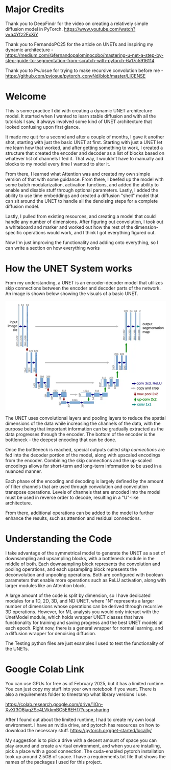 # Major Credits

Thank you to DeepFindr for the video on creating a relatively simple diffusion model in PyTorch. 
https://www.youtube.com/watch?v=a4Yfz2FxXiY

Thank you to FernandoPC25 for the article on UNETs and inspiring my dynamic architecture - https://medium.com/@fernandopalominocobo/mastering-u-net-a-step-by-step-guide-to-segmentation-from-scratch-with-pytorch-6a17c5916114

Thank you to PvJosue for trying to make recursive convolution before me - https://github.com/pvjosue/pytorch_convNd/blob/master/LICENSE

# Welcome

This is some practice I did with creating a dynamic UNET architecture model. It started when I wanted to learn stable
diffusion and with all the tutorials I saw, it always involved some kind of UNET architecture that looked confusing
upon first glance. 

It made me quit for a second and after a couple of months, I gave it another shot, starting with just the basic UNET
at first. Starting with just a UNET let me learn how that worked, and after getting something to work, I created a
structure that created the encoder and decoder as a list of blocks based on whatever list of channels I fed it. That
way, I wouldn't have to manually add blocks to my model every time I wanted to alter it.

From there, I learned what Attention was and created my own simple version of that with some guidance. From there, I
beefed up the model with some batch modularization, activation functions, and added the ability to enable and disable
stuff through optional parameters. Lastly, I added the ability to use time embeddings and created a diffusion "shell"
model that can sit around the UNET to handle all the denoising steps for a complete diffusion model.

Lastly, I pulled from existing resources, and creating a model that could handle any number of dimensions. After
figuring out convolution, I took out a whiteboard and marker and worked out how the rest of the dimension-specific
operations would work, and I think I got everything figured out.

Now I'm just improving the functionality and adding onto everything, so I can write a section on how everything works

# How the UNET System works

From my understanding, a UNET is an encoder-decoder model that utilizes skip connections between the encoder and
decoder parts of the network. An image is shown below showing the visuals of a basic UNET.

![Basic UNET Architecture](./readme_resources/unet_basic.png)

The UNET uses convolutional layers and pooling layers to reduce the spatial dimensions of the data while increasing
the channels of the data, with the purpose being that important information can be gradually extracted as the data
progresses through the encoder. The bottom of the encoder is the bottleneck - the deepest encoding that can be done.

Once the bottleneck is reached, special outputs called _skip connections_ are fed into the decoder portion of the model,
along with upscaled encodings from the encoder. Combining the skip connections and the up-scaled encodings allows for
short-term and long-term information to be used in a nuanced manner.

Each phase of the encoding and decoding is largely defined by the amount of filter channels that are used through
convolution and convolution transpose operations. Levels of channels that are encoded into the model must be used in
reverse order to decode, resulting in a "U"-like architecture.

From there, additional operations can be added to the model to further enhance the results, such as attention and 
residual connections.

# Understanding the Code

I take advantage of the symmetrical model to generate the UNET as a set of downsampling and upsampling blocks, with
a bottleneck module in the middle of both. Each downsampling block represents the convolution and pooling operations,
and each upsampling block represents the deconvolution and unpooling operations. Both are configured with boolean
parameters that enable more operations such as ReLU activation, along with larger modules like an Attention block.

A large amount of the code is split by dimension, so I have dedicated modules for a 1D, 2D, 3D, and ND UNET, where "N"
represents a larger number of dimensions whose operations can be derived through recursive 3D operations. However,
for ML analysis you would only interact with the UnetModel module, which holds wrapper UNET classes that have 
functionality for training and saving progress and the best UNET models at each epoch. Right now, there is a general 
wrapper for normal learning, and a diffusion wrapper for denoising diffusion.

The Testing python files are just examples I used to test the functionality of the UNETs.

# Google Colab Link

You can use GPUs for free as of February 2025, but it has a limited runtime. You can just copy my stuff into your own 
notebook if you want. There is also a requirements folder to timestamp what library versions I use.

https://colab.research.google.com/drive/1lOn-XvXf3O6jaqZSc4LVkkmBC5E6EHf7?usp=sharing

After I found out about the limited runtime, I had to create my own local environment. I have an nvidia drive, and
pytorch has resources on how to download the necessary stuff. https://pytorch.org/get-started/locally/

My suggestion is to pick a drive with a decent amount of space you can play around and create a virtual environment,
and when you are installing, pick a place with a good connection. The cuda-enabled pytorch installation took up around
2.5GB of space. I have a requirements.txt file that shows the names of the packages I used for this project.
